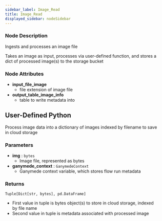 ```yaml
---
sidebar_label: Image_Read
title: Image_Read
displayed_sidebar: nodeSidebar
---
```


### Node Description
Ingests and processes an image file

Takes an image as input, processes via user-defined function, and stores a dict of processed
image(s) to the storage bucket


### Node Attributes
- **input_file_image**
  - file extension of image file
- **output_table_image_info**
  - table to write metadata into
## User-Defined Python
Process image data into a dictionary of images indexed by filename to save in cloud storage


### Parameters
- **img** : `bytes`
    - Image file, represented as bytes
- **ganymede_context** : `GanymedeContext`
    - Ganymede context variable, which stores flow run metadata


### Returns
`Tuple[Dict[str, bytes], pd.DataFrame]`
  - First value in tuple is bytes object(s) to store in cloud storage, indexed by file name
  - Second value in tuple is metadata associated with processed image
